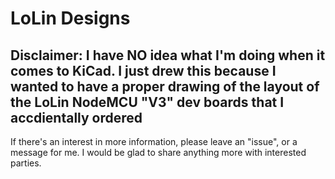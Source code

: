 # LoLin Designs

## **Disclaimer**: I have NO idea what I'm doing when it comes to KiCad. I just drew this because I wanted to have a proper drawing of the layout of the LoLin NodeMCU "V3" dev boards that I accdientally ordered

If there's an interest in more information, please leave an "issue", or a message for me. I would be glad to share anything more with interested parties.